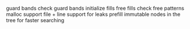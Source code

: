 guard bands
check guard bands
initialize fills
free fills
check free patterns
malloc support
file + line support for leaks
prefill immutable nodes in the tree for faster searching
